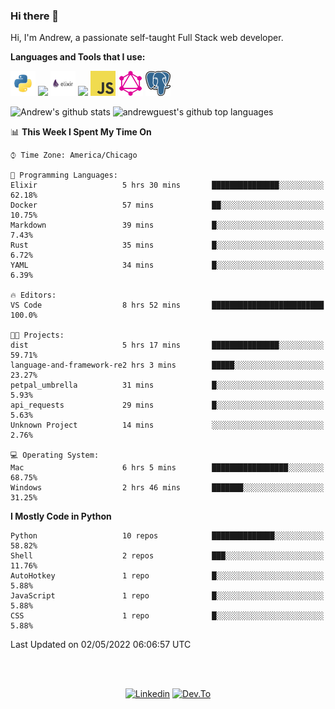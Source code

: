 ### Hi there 👋

Hi, I'm Andrew, a passionate self-taught Full Stack web developer.

**Languages and Tools that I use:**  

<code><img height="40" src="https://raw.githubusercontent.com/github/explore/80688e429a7d4ef2fca1e82350fe8e3517d3494d/topics/python/python.png"></code>
<code><img height="40" src="https://fastapi.tiangolo.com/img/logo-margin/logo-teal.png"></code>
<code><img height="40" src="https://raw.githubusercontent.com/github/explore/d106aa3f6fa091ab80ab5c8cf0d931baff3caaea/topics/elixir/elixir.png"></code>
<code><img height="40" src="https://img.stackshare.io/service/3262/-s9uoLIN.png"></code>
<code><img height="40" src="https://raw.githubusercontent.com/github/explore/80688e429a7d4ef2fca1e82350fe8e3517d3494d/topics/javascript/javascript.png"></code>
<code><img height="40" src="https://raw.githubusercontent.com/github/explore/5c058a388828bb5fde0bcafd4bc867b5bb3f26f3/topics/graphql/graphql.png"></code>
<code><img height="40" src="https://raw.githubusercontent.com/github/explore/80688e429a7d4ef2fca1e82350fe8e3517d3494d/topics/postgresql/postgresql.png"></code>

![Andrew's github stats](https://github-readme-stats.vercel.app/api?username=andrewguest&show_icons=true&theme=vue-dark&count_private=true)
<img height="180em" src="https://github-readme-stats.vercel.app/api/top-langs/?username=andrewguest&theme=vue-dark&layout=compact" alt="andrewguest's github top languages" />

<!--START_SECTION:waka-->
📊 **This Week I Spent My Time On** 

```text
⌚︎ Time Zone: America/Chicago

💬 Programming Languages: 
Elixir                   5 hrs 30 mins       ███████████████░░░░░░░░░░   62.18% 
Docker                   57 mins             ██░░░░░░░░░░░░░░░░░░░░░░░   10.75% 
Markdown                 39 mins             █░░░░░░░░░░░░░░░░░░░░░░░░   7.43% 
Rust                     35 mins             █░░░░░░░░░░░░░░░░░░░░░░░░   6.72% 
YAML                     34 mins             █░░░░░░░░░░░░░░░░░░░░░░░░   6.39%

🔥 Editors: 
VS Code                  8 hrs 52 mins       █████████████████████████   100.0%

🐱‍💻 Projects: 
dist                     5 hrs 17 mins       ███████████████░░░░░░░░░░   59.71% 
language-and-framework-re2 hrs 3 mins        █████░░░░░░░░░░░░░░░░░░░░   23.27% 
petpal_umbrella          31 mins             █░░░░░░░░░░░░░░░░░░░░░░░░   5.93% 
api_requests             29 mins             █░░░░░░░░░░░░░░░░░░░░░░░░   5.63% 
Unknown Project          14 mins             ░░░░░░░░░░░░░░░░░░░░░░░░░   2.76%

💻 Operating System: 
Mac                      6 hrs 5 mins        █████████████████░░░░░░░░   68.75% 
Windows                  2 hrs 46 mins       ███████░░░░░░░░░░░░░░░░░░   31.25%

```

**I Mostly Code in Python** 

```text
Python                   10 repos            ██████████████░░░░░░░░░░░   58.82% 
Shell                    2 repos             ███░░░░░░░░░░░░░░░░░░░░░░   11.76% 
AutoHotkey               1 repo              █░░░░░░░░░░░░░░░░░░░░░░░░   5.88% 
JavaScript               1 repo              █░░░░░░░░░░░░░░░░░░░░░░░░   5.88% 
CSS                      1 repo              █░░░░░░░░░░░░░░░░░░░░░░░░   5.88%

```



 Last Updated on 02/05/2022 06:06:57 UTC
<!--END_SECTION:waka-->

<br><br>
<p align="center">
   <a href="https://www.linkedin.com/in/andrew-guest-a891759a" target="_blank"><img src="https://img.shields.io/badge/LinkedIn-0077B5?style=for-the-badge&logo=linkedin&logoColor=white" alt="Linkedin"></a>
  <a href="https://dev.to/aguest" target="_blank"><img src="https://img.shields.io/badge/Dev.to-0A0A0A?style=for-the-badge&logo=dev%2Eto&logoColor=white" alt="Dev.To"></a>
</p>
